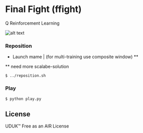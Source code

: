 # Final Fight (ffight)

Q Reinforcement Learning

![alt text](https://raw.githubusercontent.com/soundbooze/soundbooze-mame/master/ffight/ffight.png "ffight")

### Reposition

- Launch mame | (for multi-training use composite window) **

** need more scalabe-solution

```
$ ../reposition.sh
```

### Play

```
$ python play.py
```

## License

UDUK™ Free as an AIR License
